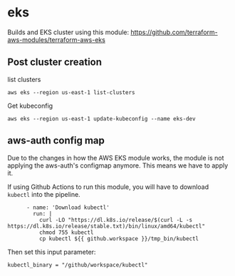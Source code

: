 # eks

Builds and EKS cluster using this module: https://github.com/terraform-aws-modules/terraform-aws-eks

## Post cluster creation

list clusters
```
aws eks --region us-east-1 list-clusters
```

Get kubeconfig
```
aws eks --region us-east-1 update-kubeconfig --name eks-dev
```

## aws-auth config map
Due to the changes in how the AWS EKS module works, the module is not applying the aws-auth's configmap anymore.  This means we have to apply it.  


If using Github Actions to run this module, you will have to download `kubectl` into the pipeline.
```
      - name: 'Download kubectl'
        run: |
          curl -LO "https://dl.k8s.io/release/$(curl -L -s https://dl.k8s.io/release/stable.txt)/bin/linux/amd64/kubectl"
          chmod 755 kubectl
          cp kubectl ${{ github.workspace }}/tmp_bin/kubectl
```

Then set this input parameter:
```
kubectl_binary = "/github/workspace/kubectl"
```

